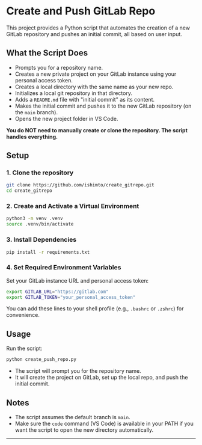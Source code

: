 # Create and Push GitLab Repo

This project provides a Python script that automates the creation of a new GitLab repository and pushes an initial commit, all based on user input.

## What the Script Does

- Prompts you for a repository name.
- Creates a new private project on your GitLab instance using your personal access token.
- Creates a local directory with the same name as your new repo.
- Initializes a local git repository in that directory.
- Adds a `README.md` file with "initial commit" as its content.
- Makes the initial commit and pushes it to the new GitLab repository (on the `main` branch).
- Opens the new project folder in VS Code.

**You do NOT need to manually create or clone the repository. The script handles everything.**

## Setup


### 1. Clone the repository

```bash
git clone https://github.com/ishimto/create_gitrepo.git
cd create_gitrepo
```

### 2. Create and Activate a Virtual Environment

```sh
python3 -m venv .venv
source .venv/bin/activate
```

### 3. Install Dependencies

```sh
pip install -r requirements.txt
```

### 4. Set Required Environment Variables

Set your GitLab instance URL and personal access token:

```sh
export GITLAB_URL="https://gitlab.com"
export GITLAB_TOKEN="your_personal_access_token"
```

You can add these lines to your shell profile (e.g., `.bashrc` or `.zshrc`) for convenience.

## Usage

Run the script:

```sh
python create_push_repo.py
```

- The script will prompt you for the repository name.
- It will create the project on GitLab, set up the local repo, and push the initial commit.

## Notes

- The script assumes the default branch is `main`.
- Make sure the `code` command (VS Code) is available in your PATH if you want the script to open the new directory automatically.

---
